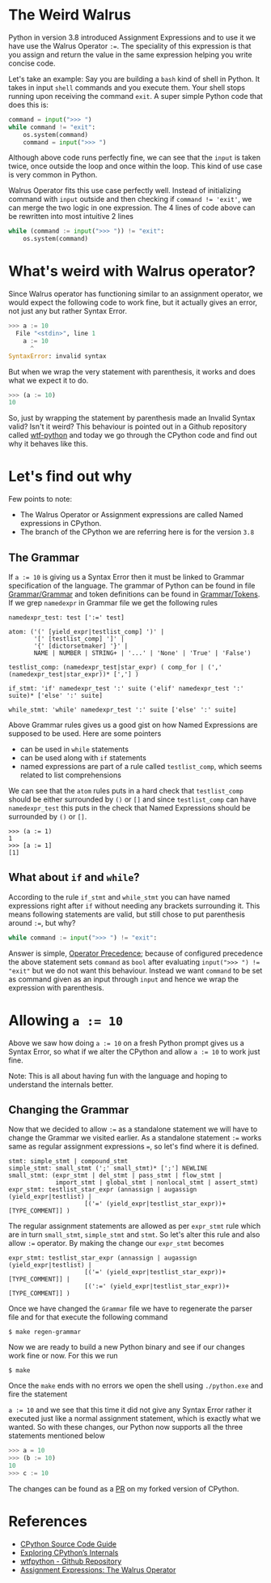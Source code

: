 # The Weird Walrus

Python in version 3.8 introduced Assignment Expressions and to use it we have use the Walrus Operator `:=`. The speciality of this expression is that you assign and return the value in the same expression helping you write concise code.

Let's take an example: Say you are building a `bash` kind of shell in Python. It takes in input `shell` commands and you execute them. Your shell stops running upon receiving the command `exit`. A super simple Python code that does this is:

```python
command = input(">>> ")
while command != "exit":
    os.system(command)
    command = input(">>> ")
```

Although above code runs perfectly fine, we can see that the `input` is taken twice, once outside the loop and once within the loop. This kind of use case is very common in Python.

Walrus Operator fits this use case perfectly well. Instead of initializing command with `input` outside and then checking if `command != 'exit'`, we can merge the two logic in one expression. The 4 lines of code above can be rewritten into most intuitive 2 lines

```python
while (command := input(">>> ")) != "exit":
    os.system(command)
```

# What's weird with Walrus operator?

Since Walrus operator has functioning similar to an assignment operator, we would expect the following code to work fine, but it actually gives an error, not just any but rather Syntax Error.

```python
>>> a := 10
  File "<stdin>", line 1
    a := 10
      ^
SyntaxError: invalid syntax
```

But when we wrap the very statement with parenthesis, it works and does what we expect it to do.

```python
>>> (a := 10)
10
```

So, just by wrapping the statement by parenthesis made an Invalid Syntax valid? Isn't it weird? This behaviour is pointed out in a Github repository called [wtf-python](https://github.com/satwikkansal/wtfpython#-first-things-first-) and today we go through the CPython code and find out why it behaves like this.

# Let's find out why

Few points to note:

- The Walrus Operator or Assignment expressions are called Named expressions in CPython.
- The branch of the CPython we are referring here is for the version `3.8`

## The Grammar

If `a := 10` is giving us a Syntax Error then it must be linked to Grammar specification of the language. The grammar of Python can be found in file [Grammar/Grammar](https://github.com/python/cpython/blob/3.8/Grammar/Grammar) and token definitions can be found in [Grammar/Tokens](https://github.com/python/cpython/blob/3.8/Grammar/Tokens). If we grep `namedexpr` in Grammar file we get the following rules

```
namedexpr_test: test [':=' test]

atom: ('(' [yield_expr|testlist_comp] ')' |
       '[' [testlist_comp] ']' |
       '{' [dictorsetmaker] '}' |
       NAME | NUMBER | STRING+ | '...' | 'None' | 'True' | 'False')

testlist_comp: (namedexpr_test|star_expr) ( comp_for | (',' (namedexpr_test|star_expr))* [','] )

if_stmt: 'if' namedexpr_test ':' suite ('elif' namedexpr_test ':' suite)* ['else' ':' suite]

while_stmt: 'while' namedexpr_test ':' suite ['else' ':' suite]
```

Above Grammar rules gives us a good gist on how Named Expressions are supposed to be used. Here are some pointers

- can be used in `while` statements
- can be used along with `if` statements
- named expressions are part of a rule called `testlist_comp`, which seems related to list comprehensions

We can see that the `atom` rules puts in a hard check that `testlist_comp` should be either surrounded by `()` or `[]` and since `testlist_comp` can have `namedexpr_test` this puts in the check that Named Expressions should be surrounded by `()` or `[]`. 

```
>>> (a := 1)
1
>>> [a := 1]
[1]
```

## What about `if` and `while`?

According to the rule `if_stmt` and `while_stmt` you can have named expressions right after `if` without needing any brackets surrounding it. This means following statements are valid, but still chose to put parenthesis around `:=`, but why?

```python
while command := input(">>> ") != "exit":
```

Answer is simple, [Operator Precedence](https://en.wikipedia.org/wiki/Order_of_operations); because of configured precedence the above statement sets `command` as `bool` after evaluating `input(">>> ") != "exit"` but we do not want this behaviour. Instead we want `command` to be set as command given as an input through `input` and hence we wrap the expression with parenthesis.

# Allowing `a := 10`

Above we saw how doing `a := 10` on a fresh Python prompt gives us a Syntax Error, so what if we alter the CPython and allow `a := 10` to work just fine.

Note: This is all about having fun with the language and hoping to understand the internals better.

## Changing the Grammar

Now that we decided to allow `:=` as a standalone statement we will have to change the Grammar we visited earlier. As a standalone statement `:=` works same as regular assignment expressions `=`, so let's find where it is defined. 

```
stmt: simple_stmt | compound_stmt
simple_stmt: small_stmt (';' small_stmt)* [';'] NEWLINE
small_stmt: (expr_stmt | del_stmt | pass_stmt | flow_stmt |
             import_stmt | global_stmt | nonlocal_stmt | assert_stmt)
expr_stmt: testlist_star_expr (annassign | augassign (yield_expr|testlist) |
                     [('=' (yield_expr|testlist_star_expr))+ [TYPE_COMMENT]] )
```

The regular assignment statements are allowed as per `expr_stmt` rule which are in turn `small_stmt`, `simple_stmt` and `stmt`. So let's alter this rule and also allow `:=` operator. By making the change our `expr_stmt` becomes

```
expr_stmt: testlist_star_expr (annassign | augassign (yield_expr|testlist) |
                     [('=' (yield_expr|testlist_star_expr))+ [TYPE_COMMENT]] |
                     [(':=' (yield_expr|testlist_star_expr))+ [TYPE_COMMENT]] )
```

Once we have changed the `Grammar` file we have to regenerate the parser file and for that execute the following command

```
$ make regen-grammar
```

Now we are ready to build a new Python binary and see if our changes work fine or now. For this we run

```
$ make
```

Once the `make` ends with no errors we open the shell using `./python.exe` and fire the statement

 `a := 10` and we see that this time it did not give any Syntax Error rather it executed just like a normal assignment statement, which is exactly what we wanted. So with these changes, our Python now supports all the three statements mentioned below

```python
>>> a = 10
>>> (b := 10)
10
>>> c := 10
```

The changes can be found as a [PR](https://github.com/arpitbbhayani/cpython/pull/8) on my forked version of CPython.

# References

- [CPython Source Code Guide](https://realpython.com/cpython-source-code-guide/)
- [Exploring CPython’s Internals](https://devguide.python.org/exploring/)
- [wtfpython - Github Repository](https://github.com/satwikkansal/wtfpython)
- [Assignment Expressions: The Walrus Operator](https://realpython.com/lessons/assignment-expressions/)